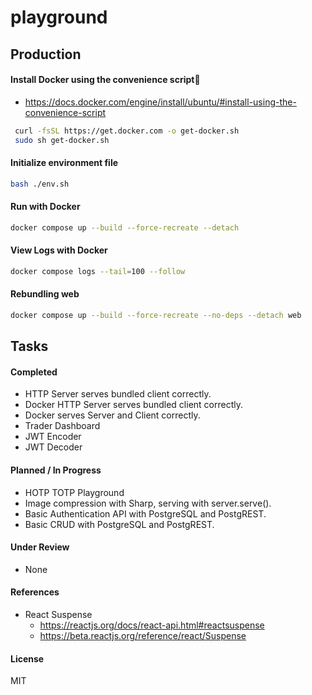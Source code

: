 # playground

## Production

#### Install Docker using the convenience script🔗

- https://docs.docker.com/engine/install/ubuntu/#install-using-the-convenience-script

```sh
 curl -fsSL https://get.docker.com -o get-docker.sh
 sudo sh get-docker.sh
 ```

#### Initialize environment file

```sh
bash ./env.sh
```

#### Run with Docker

```sh
docker compose up --build --force-recreate --detach
```

#### View Logs with Docker

```sh
docker compose logs --tail=100 --follow
```

#### Rebundling web

```sh
docker compose up --build --force-recreate --no-deps --detach web
```

## Tasks

#### Completed

- HTTP Server serves bundled client correctly.
- Docker HTTP Server serves bundled client correctly.
- Docker serves Server and Client correctly.
- Trader Dashboard
- JWT Encoder
- JWT Decoder

#### Planned / In Progress

- HOTP TOTP Playground
- Image compression with Sharp, serving with server.serve().
- Basic Authentication API with PostgreSQL and PostgREST.
- Basic CRUD with PostgreSQL and PostgREST.

#### Under Review

- None

#### References

- React Suspense
  - https://reactjs.org/docs/react-api.html#reactsuspense
  - https://beta.reactjs.org/reference/react/Suspense

#### License

MIT